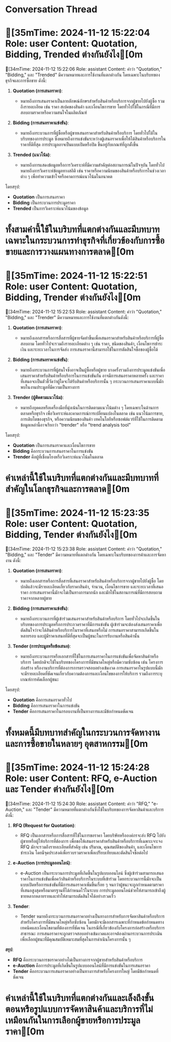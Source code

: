 # Conversation Thread

[35mTime: 2024-11-12 15:22:04
Role: user
Content: Quotation, Bidding, Trended ต่างกันยังไง[0m
==================================================
[34mTime: 2024-11-12 15:22:06
Role: assistant
Content: คำว่า "Quotation," "Bidding," และ "Trended" มีความหมายและการใช้งานที่แตกต่างกัน โดยเฉพาะในบริบทของธุรกิจและการซื้อขาย ดังนี้:

1. **Quotation (การเสนอราคา)**: 
   - หมายถึงการเสนอราคาเป็นลายลักษณ์อักษรสำหรับสินค้าหรือบริการจากผู้ขายไปยังผู้ซื้อ รวมถึงรายละเอียด เช่น ราคา สเปคของสินค้า และเงื่อนไขการขาย โดยทั่วไปใช้ในกรณีที่มีการสอบถามราคาหรือความสนใจในผลิตภัณฑ์

2. **Bidding (การเสนอราคาแข่งขัน)**: 
   - หมายถึงกระบวนการที่ผู้ซื้อหรือผู้ขายเสนอราคาสำหรับสินค้าหรือบริการ โดยทั่วไปใช้ในบริบทของการประมูล ซึ่งหมายถึงการแข่งขันระหว่างผู้เสนอราคาเพื่อให้ได้สินค้าหรือบริการในราคาที่ดีที่สุด การประมูลอาจเป็นแบบเปิดหรือปิด ขึ้นอยู่กับเกณฑ์ที่ถูกตั้งขึ้น

3. **Trended (แนวโน้ม)**: 
   - หมายถึงการแสดงข้อมูลหรือการวิเคราะห์ที่มีความสำคัญต่อสถานการณ์ในปัจจุบัน โดยทั่วไปหมายถึงการวิเคราะห์ข้อมูลทางสถิติ เช่น ราคาหรือความนิยมของสินค้าหรือบริการในช่วงเวลาต่าง ๆ เพื่อทำความเข้าใจหรือคาดการณ์แนวโน้มในอนาคต

โดยสรุป:

- **Quotation** เป็นการเสนอราคา
- **Bidding** เป็นกระบวนการประมูลราคา
- **Trended** เป็นการวิเคราะห์แนวโน้มของข้อมูล

ทั้งสามคำนี้ใช้ในบริบทที่แตกต่างกันและมีบทบาทเฉพาะในกระบวนการทำธุรกิจที่เกี่ยวข้องกับการซื้อขายและการวางแผนทางการตลาด[0m
==================================================
[35mTime: 2024-11-12 15:22:51
Role: user
Content: Quotation, Bidding, Trender ต่างกันยังไง[0m
==================================================
[34mTime: 2024-11-12 15:22:53
Role: assistant
Content: คำว่า "Quotation," "Bidding," และ "Trender" มีความหมายและการใช้งานที่แตกต่างกันดังนี้:

1. **Quotation (การเสนอราคา)**:
   - หมายถึงเอกสารหรือการสื่อสารที่ผู้ขายจัดทำขึ้นเพื่อเสนอราคาสำหรับสินค้าหรือบริการที่ผู้ซื้อสอบถาม โดยทั่วไปจะรวมถึงรายละเอียดต่าง ๆ เช่น ราคา, ชนิดของสินค้า, เงื่อนไขการชำระเงิน และระยะเวลาในการจัดส่ง การเสนอราคานี้สามารถใช้ในการตัดสินใจซื้อของผู้ซื้อได้ 

2. **Bidding (การเสนอราคาแข่งขัน)**:
   - หมายถึงกระบวนการที่ผู้สนใจซึ่งอาจเป็นผู้ซื้อหรือผู้ขาย บางครั้งรวมถึงการประมูลแข่งขันเพื่อเสนอราคาสำหรับสินค้าหรือบริการในการแข่งขันกัน อาจมีการเสนอราคาหลายครั้ง และราคาที่เสนอจะเป็นตัวชี้วัดว่าผู้ใดจะได้รับสินค้าหรือบริการนั้น ๆ กระบวนการเสนอราคาแบบนี้มักพบในงานประมูลที่มีความเป็นทางการ

3. **Trender (ผู้ติดตามแนวโน้ม)**:
   - หมายถึงบุคคลหรือเครื่องมือที่มุ่งเน้นในการติดตามแนวโน้มต่าง ๆ โดยเฉพาะในด้านการตลาดหรือธุรกิจ เพื่อวิเคราะห์และคาดการณ์การเปลี่ยนแปลงในตลาด เช่น แนวโน้มการขาย, การเติบโตของธุรกิจ, หรือความนิยมของสินค้า เทคโนโลยีหรือซอฟต์แวร์ที่ใช้ในการติดตามข้อมูลเหล่านี้อาจเรียกว่า "trender" หรือ "trend analysis tool"

โดยสรุป:

- **Quotation** เป็นการเสนอราคาและเงื่อนไขการขาย
- **Bidding** คือกระบวนการเสนอราคาในการแข่งขัน
- **Trender** คือผู้ที่เชื่อมโยงหรือวิเคราะห์แนวโน้มในตลาด

คำเหล่านี้ใช้ในบริบทที่แตกต่างกันและมีบทบาทที่สำคัญในโลกธุรกิจและการตลาด[0m
==================================================
[35mTime: 2024-11-12 15:23:35
Role: user
Content: Quotation, Bidding, Tender ต่างกันยังไง[0m
==================================================
[34mTime: 2024-11-12 15:23:38
Role: assistant
Content: คำว่า "Quotation," "Bidding," และ "Tender" มีความหมายที่แตกต่างกัน โดยเฉพาะในบริบทของการค้าและการจัดหางาน ดังนี้:

1. **Quotation (การเสนอราคา)**:
   - หมายถึงเอกสารหรือการสื่อสารที่เสนอราคาสำหรับสินค้าหรือบริการจากผู้ขายไปยังผู้ซื้อ โดยปกติแล้วจะมีรายละเอียดเกี่ยวกับราคาสินค้า, จำนวน, เงื่อนไขการขาย และระยะเวลาที่เสนอราคา การเสนอราคานี้มักจะไม่เป็นทางการมากนัก และมักใช้ในสถานการณ์ที่มีการสอบถามราคาจากหลายผู้ขาย

2. **Bidding (การเสนอราคาแข่งขัน)**:
   - หมายถึงกระบวนการที่ผู้เข้าร่วมเสนอราคาสำหรับสินค้าหรือบริการ โดยทั่วไปจะเกิดขึ้นในบริบทของการประมูลหรือการประกวดราคาที่มีการแข่งขัน ผู้เข้าร่วมจะต้องส่งเสนอราคาเพื่อตัดสินใจว่าจะได้สินค้าหรือบริการในราคาที่เสนอหรือไม่ การเสนอราคาสามารถเกิดขึ้นในหลายรอบ และผู้มีราคาเสนอที่ดีที่สุดจะเป็นผู้ชนะในการรับงานหรือสินค้านั้น

3. **Tender (การประมูลหรือข้อเสนอ)**:
   - หมายถึงกระบวนการหรือเอกสารที่ใช้ในการเสนอราคาในการแข่งขันเพื่อจัดหาสินค้าหรือบริการ โดยปกติจะใช้ในบริบทของโครงการที่มีขนาดใหญ่หรือมีความซับซ้อน เช่น โครงการก่อสร้าง หรืองานบริการที่ต้องการการตรวจสอบอย่างเข้มงวด การเสนอราคาในรูปแบบนี้มักจะมีรายละเอียดที่ชัดเจนเกี่ยวกับความต้องการและเงื่อนไขของการให้บริการ รวมถึงการระบุเกณฑ์การคัดเลือกผู้ชนะ

โดยสรุป:

- **Quotation** คือการเสนอราคาทั่วไป
- **Bidding** คือการเสนอราคาในการแข่งขัน
- **Tender** คือการเสนอราคาในกรอบงานที่เป็นทางการและมีข้อกำหนดชัดเจน

ทั้งหมดนี้มีบทบาทสำคัญในกระบวนการจัดหางานและการซื้อขายในหลายๆ อุตสาหกรรม[0m
==================================================
[35mTime: 2024-11-12 15:24:28
Role: user
Content: RFQ, e-Auction และ Tender ต่างกันยังไง[0m
==================================================
[34mTime: 2024-11-12 15:24:30
Role: assistant
Content: คำว่า "RFQ," "e-Auction," และ "Tender" มีความหมายที่แตกต่างกันซึ่งใช้ในบริบทของการจัดหาสินค้าและบริการ ดังนี้:

1. **RFQ (Request for Quotation)**:
   - RFQ เป็นเอกสารหรือการสื่อสารที่ใช้ในการขอราคา โดยบริษัทหรือองค์กรจะส่ง RFQ ไปยังผู้ขายหรือผู้ให้บริการที่ต้องการ เพื่อขอให้เสนอราคาสำหรับสินค้าหรือบริการที่เฉพาะเจาะจง RFQ มักจะรวมถึงรายละเอียดที่สำคัญ เช่น ปริมาณ, คุณสมบัติของสินค้า, และเงื่อนไขการชำระเงิน โดยมีจุดประสงค์เพื่อรวบรวมราคาเพื่อเปรียบเทียบและตัดสินใจซื้อต่อไป

2. **e-Auction (การประมูลออนไลน์)**:
   - e-Auction เป็นกระบวนการประมูลที่เกิดขึ้นในรูปแบบออนไลน์ ซึ่งผู้เข้าร่วมสามารถเสนอราคาในการแข่งขันเพื่อคว้าสินค้าหรือบริการในระบบที่เข้าร่วม โดยกระบวนการนี้มักจะเป็นแบบเปิดหรือการแข่งขันที่มีการเสนอราคาเพิ่มขึ้นเรื่อย ๆ จนกว่าผู้ชนะจะถูกกำหนดตามราคาที่เสนอสูงสุดหรือมาตรฐานที่ได้กำหนดไว้ในระบบ การประมูลออนไลน์ช่วยให้สามารถเข้าถึงผู้ขายหลากหลายรายและทำให้สามารถตัดสินใจได้อย่างรวดเร็ว

3. **Tender**:
   - Tender หมายถึงกระบวนการเสนอราคาอย่างเป็นทางการสำหรับการจัดหาสินค้าหรือบริการสำหรับโครงการที่มีขนาดใหญ่หรือซับซ้อน โดยมักจะมีเอกสารเฉพาะที่กำหนดข้อกำหนดทางเทคนิคและเงื่อนไขตามที่ต้องการที่ชัดเจน ในกรณีที่เกี่ยวข้องกับโครงการก่อสร้างหรือบริการสาธารณะ การเสนอราคาจะถูกตรวจสอบอย่างเข้มงวดและอาจต้องผ่านกระบวนการประเมินเพื่อเลือกผู้ชนะที่มีคุณสมบัติเหมาะสมที่สุดในการดำเนินโครงการนั้น ๆ

**สรุป**:
- **RFQ** คือกระบวนการขอราคาอย่างไม่เป็นทางการจากผู้ขายสำหรับสินค้าหรือบริการ
- **e-Auction** คือการประมูลที่เกิดขึ้นในรูปแบบออนไลน์ที่มีการแข่งขันในการเสนอราคา
- **Tender** คือกระบวนการเสนอราคาอย่างเป็นทางการสำหรับโครงการใหญ่ โดยมีข้อกำหนดที่ชัดเจน

คำเหล่านี้ใช้ในบริบทที่แตกต่างกันและเล็งถึงขั้นตอนหรือรูปแบบการจัดหาสินค้าและบริการที่ไม่เหมือนกันในการเลือกผู้ขายหรือการประมูลราคา[0m
==================================================
